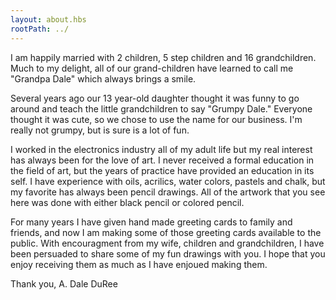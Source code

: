 ```yaml
---
layout: about.hbs
rootPath: ../
---
```


I am happily married with 2 children, 5 step children and 16 grandchildren. Much to my delight, all of our grand-children have learned to call me "Grandpa Dale" which always brings a smile.

Several years ago our 13 year-old daughter thought it was funny to go around and teach the little grandchildren to say "Grumpy Dale." Everyone thought it was cute, so we chose to use the name for our business. I'm really not grumpy, but is sure is a lot of fun.

I worked in the electronics industry all of my adult life but my real interest has always been for the love of art. I never received a formal education in the field of art, but the years of practice have provided an education in its self. I have experience with oils, acrilics, water colors, pastels and chalk, but my favorite has always been pencil drawings. All of the artwork that you see here was done with either black pencil or colored pencil.

For many years I have given hand made greeting cards to family and friends, and now I am making some of those greeting cards available to the public. With encouragment from my wife, children and grandchildren, I have been persuaded to share some of my fun drawings with you. I hope that you enjoy receiving them as much as I have enjoued making them.

Thank you,
A. Dale DuRee
